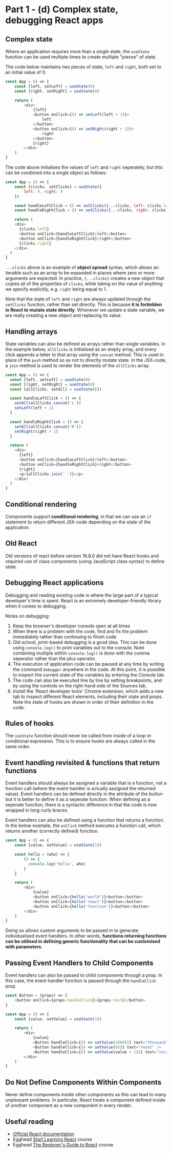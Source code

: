 # Part 1 - (d) Complex state, debugging React apps

## Complex state

Where an application requires more than a single state, the `useState` function can be used multiple times to create multiple "pieces" of state.

The code below maintains two pieces of state, `left` and `right`, both set to an initial value of 0.

```javascript
const App = () => {
    const [left, setLeft] = useState(0)
    const [right, setRight] = useState(0)

    return (
        <div>
            {left}
            <button onClick={() => setLeft(left + 1)}>
                left
            </button>
            <button onClick={() => setRight(right + 1)}>
                right
            </button>
            {right}
        </div>
    )
}
```

The code above initialises the values of `left` and `right` seperately, but this can be combined into a single object as follows:
```javascript
const App = () => {
    const [clicks, setClicks] = useState({
        left: 0, right: 0
    })

    const handleLeftClick = () => setClicks({...clicks, left: clicks.left + 1 })
    const handleRightClick = () => setClicks({...clicks, right: clicks.right + 1 })

    return (
    <div>
      {clicks.left}
      <button onClick={handleLeftClick}>left</button>
      <button onClick={handleRightClick}>right</button>
      {clicks.right}
    </div>
  )
}  
```

`...clicks` above is an example of **object spread** syntax, which allows an iterable such as an array to be expanded in places where zero or more arguments are expected. In practice, `{...clicks}` creates a new object that copies all of the properties of `clicks`, while taking on the value of anything we specify explicitly, e.g. `right` being equal to 1.

Note that the state of `left` and `right` are always updated through the `setClicks` function, rather than set directly. This is because **it is forbidden in React to mutate state directly**. Whenever we update a state variable, we are really creating a new object and replacing its value.

## Handling arrays

State variables can also be defined as arrays rather than single variables. In the example below, `allClicks` is initialised as an empty array, and every click appends a letter to that array using the `concat` method. This is used in place of the `push` method so as not to directly mutate state. In the JSX-code, a `join` method is used to render the elements of the `allClicks` array.

```javascript
const App = () => {
  const [left, setLeft] = useState(0)
  const [right, setRight] = useState(0)
  const [allClicks, setAll] = useState([])

  const handleLeftClick = () => {
    setAll(allClicks.concat('L'))
    setLeft(left + 1)
  }

  const handleRightClick = () => {
    setAll(allClicks.concat('R'))
    setRight(right + 1)
  }

  return (
    <div>
      {left}
      <button onClick={handleLeftClick}>left</button>
      <button onClick={handleRightClick}>right</button>
      {right}
      <p>{allClicks.join(' ')}</p>
    </div>
  )
}
```

## Conditional rendering

Components support **conditional rendering**, in that we can use an `if` statement to return different JSX-code depending on the state of the application. 

## Old React

Old versions of react before version 16.8.0 did not have React hooks and required use of class components (using JavaScript class syntax) to define state.

## Debugging React applications

Debugging and reading existing code is where the large part of a typical developer's time is spent. React is an extremely developer-friendly library when it comes to debugging.

Notes on debugging:
 1. Keep the browser's developer console open at all times
 2. When there is a problem with the code, find and fix the problem immediately rather than continuing to finish code
 3. Old school, print-based debugging is a good idea. This can be done using `console.log()` to print variables out to the console. Note combining multiple within `console.log()` is done with the comma seperator rather than the plus operator.
 4. The execution of application code can be paused at any time by writing the command `debugger` anywhere in the code. At this point, it is possible to inspect the current state of the variables by entering the *Console* tab.
 5. The code can also be executed line by line by setting breakpoints, and by using the controls on the right-hand side of the Sources tab.
 6. Install the 'React developer tools' Chrome extension, which adds a new tab to inspect different React elements, including their state and props. Note the state of hooks are shown in order of their definition in the code.

## Rules of hooks

The `useState` function should never be called from inside of a loop or conditional expression. This is to ensure hooks are always called in the same order.

## Event handling revisited & functions that return functions

Event handlers should always be assigned a variable that is a function, not a function call (where the event handler is actually assigned the returned value). Event handlers can be defined directly in the attribute of the button but it is better to define it as a seperate function. When defining as a seperate function, there is a syntactic difference in that the code is now wrapped in long curly braces.

Event handlers can also be defined using a function that returns a function. In the below example, the `onClick` method executes a function call, which returns another (correctly defined) function.

```javascript
const App = () => {
    const [value, setValue] = useState(10)

    const hello = (who) => {
        () => {
          console.log('hello', who)
        }
    }

    return (
        <div>
            {value}
            <button onClick={hello('world')}>button</button>
            <button onClick={hello('react')}>button</button>
            <button onClick={hello('function')}>button</button>
        </div>
    )
}
```

Doing so allows custom arguments to be passed in to generate individualised event handlers. In other words, **functions returning functions can be utilised in defining generic functionality that can be customised with parameters**.


## Passing Event Handlers to Child Components

Event handlers can also be passed to child components through a prop. In this case, the event handler function is passed through the `handleClick` prop.

```javascript
const Button = (props) => {
    <button onClick={props.handleClick}>{props.text}</button>
}

const App = () => {
    const [value, setValue] = useState(10)

    return (
        <div>
            {value}
            <Button handleClick={() => setValue(1000))} text="thousand" />
            <Button handleClick={() => setValue(0))} text="reset" />
            <Button handleClick={() => setValue(value + 1))} text="increment" />
        </div>
    )
}
```

## Do Not Define Components Within Components

Never define components inside other components as this can lead to many unpleasant problems. In particular, React treats a component defined inside of another component as a new component in every render. 

## Useful reading

 - [Official React documentation](https://reactjs.org/docs/hello-world.html)
 - Egghead [Start Learning React](https://egghead.io/courses/start-learning-react) course
 - Egghead [The Beginner's Guide to React](https://egghead.io/courses/the-beginner-s-guide-to-react) course